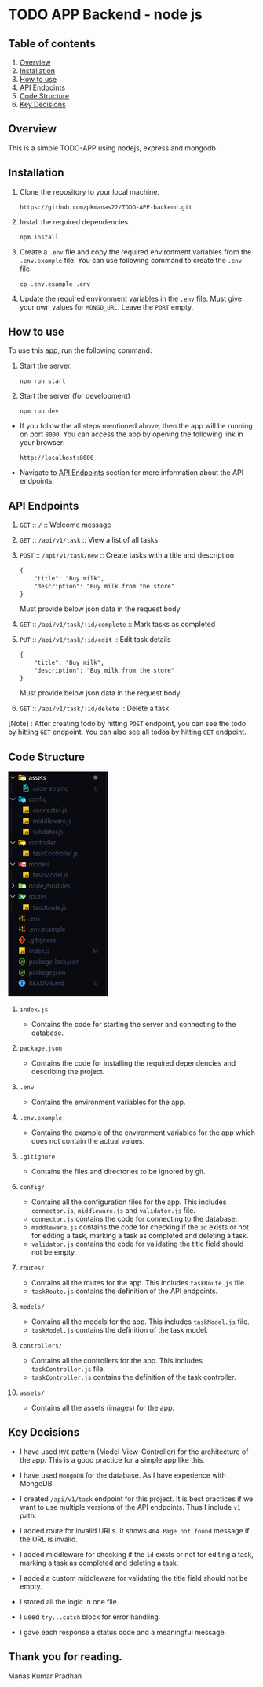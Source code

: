 # TODO APP Backend - node js

## Table of contents

1. [Overview](#overview)
2. [Installation](#installation)
3. [How to use](#how-to-use)
4. [API Endpoints](#api-endpoints)
5. [Code Structure](#code-structure)
6. [Key Decisions](#key-decisions)

## Overview

This is a simple TODO-APP using nodejs, express and mongodb. 

## Installation

1. Clone the repository to your local machine.
   ```
   https://github.com/pkmanas22/TODO-APP-backend.git
   ```
2. Install the required dependencies.
   ```
   npm install
   ```
3. Create a `.env` file and copy the required environment variables from the `.env.example` file. You can use following command to create the `.env` file.
   ```
   cp .env.example .env
   ```
4. Update the required environment variables in the `.env` file. Must give your own values for `MONGO_URL`. Leave the `PORT` empty.

## How to use

To use this app, run the following command:

1. Start the server.
   ```
   npm run start
   ```
2. Start the server (for development)
   ```
   npm run dev
   ```

- If you follow the all steps mentioned above, then the app will be running on port `8000`. You can access the app by opening the following link in your browser:

  ```
  http://localhost:8000
  ```

- Navigate to [API Endpoints](#api-endpoints) section for more information about the API endpoints.

## API Endpoints

1. `GET` :: `/` :: Welcome message
2. `GET` :: `/api/v1/task` :: View a list of all tasks
3. `POST` :: `/api/v1/task/new` :: Create tasks with a title and description
   ```
   {
       "title": "Buy milk",
       "description": "Buy milk from the store"
   }
   ```
   Must provide below json data in the request body
4. `GET` :: `/api/v1/task/:id/complete` :: Mark tasks as completed
5. `PUT` :: `/api/v1/task/:id/edit` :: Edit task details

   ```
   {
       "title": "Buy milk",
       "description": "Buy milk from the store"
   }
   ```

   Must provide below json data in the request body

6. `GET` :: `/api/v1/task/:id/delete` :: Delete a task

[Note] : After creating todo by hitting `POST` endpoint, you can see the todo by hitting `GET` endpoint. You can also see all todos by hitting `GET` endpoint.

## Code Structure

![Code Structure Screenshot](./assets/code-str.png)

1. `index.js`

   - Contains the code for starting the server and connecting to the database.

2. `package.json`

   - Contains the code for installing the required dependencies and describing the project.

3. `.env`

   - Contains the environment variables for the app.

4. `.env.example`

   - Contains the example of the environment variables for the app which does not contain the actual values.

5. `.gitignore`
   - Contains the files and directories to be ignored by git.
6. `config/`

   - Contains all the configuration files for the app. This includes `connector.js`, `middleware.js` and `validator.js` file.
   - `connector.js` contains the code for connecting to the database.
   - `middleware.js` contains the code for checking if the `id` exists or not for editing a task, marking a task as completed and deleting a task.
   - `validator.js` contains the code for validating the title field should not be empty.

7. `routes/`

   - Contains all the routes for the app. This includes `taskRoute.js` file.
   - `taskRoute.js` contains the definition of the API endpoints.

8. `models/`

   - Contains all the models for the app. This includes `taskModel.js` file.
   - `taskModel.js` contains the definition of the task model.

9. `controllers/`

   - Contains all the controllers for the app. This includes `taskController.js` file.
   - `taskController.js` contains the definition of the task controller.

10. `assets/`
    - Contains all the assets (images) for the app.

## Key Decisions

- I have used `MVC` pattern (Model-View-Controller) for the architecture of the app. This is a good practice for a simple app like this.

- I have used `MongoDB` for the database. As I have experience with MongoDB.

- I created `/api/v1/task` endpoint for this project. It is best practices if we want to use multiple versions of the API endpoints. Thus I include `v1` path.

- I added route for invalid URLs. It shows `404 Page not found` message if the URL is invalid.

- I added middleware for checking if the `id` exists or not for editing a task, marking a task as completed and deleting a task.

- I added a custom middleware for validating the title field should not be empty.

- I stored all the logic in one file.

- I used `try...catch` block for error handling.

- I gave each response a status code and a meaningful message.

## Thank you for reading.

Manas Kumar Pradhan